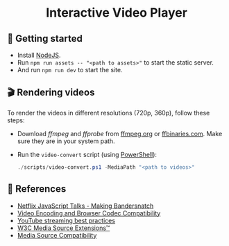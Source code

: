 
<h1 align="center">Interactive Video Player</h1>


## :rocket: Getting started
- Install [NodeJS](https://nodejs.org).
- Run `npm run assets -- "<path to assets>"` to start the static server.
- And run `npm run dev` to start the site.


## :clapper: Rendering videos
To render the videos in different resolutions (720p, 360p), follow these steps:

- Download _ffmpeg_ and _ffprobe_ from [ffmpeg.org](https://ffmpeg.org) or [ffbinaries.com](https://ffbinaries.com). Make sure they are in your system path.

- Run the `video-convert` script (using [PowerShell](https://github.com/PowerShell/PowerShell)):
  ```powershell
  ./scripts/video-convert.ps1 -MediaPath "<path to videos>"
  ```


## :book: References
- [Netflix JavaScript Talks - Making Bandersnatch](https://www.youtube.com/watch?v=WLqc0EX8Bmg&feature=youtu.be)
- [Video Encoding and Browser Codec Compatibility](https://gist.github.com/Vestride/278e13915894821e1d6f)
- [YouTube streaming best practices](https://support.google.com/youtube/answer/2853702?hl=en)
- [W3C Media Source Extensions&trade;](https://www.w3.org/TR/media-source)
- [Media Source Compatibility](https://caniuse.com/mediasource)
